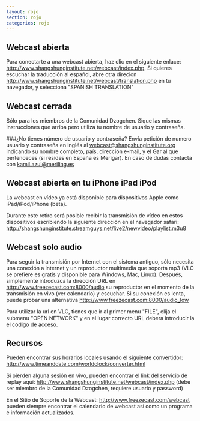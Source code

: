 ```yaml
---
layout: rojo
section: rojo
categories: rojo
--- 
```

Webcast abierta
---------------
Para conectarte a una webcast abierta, haz clic en el siguiente enlace: <http://www.shangshunginstitute.net/webcast/index.php>.
Si quieres escuchar la traducción al español, abre otra direcion <http://www.shangshunginstitute.net/webcast/translation.php> en tu navegador, y selecciona "SPANISH TRANSLATION"

Webcast cerrada
---------------
Sólo para los miembros de la Comunidad Dzogchen. Sique las mismas instrucciones que arriba pero utiliza tu nombre de usuario y contraseña.

###¿No tienes número de usuario y contraseña?
    Envía petición de numero usuario y contraseña en inglés al webcast@shangshunginstitute.org indicando su nombre completo, país, dirección e-mail, y el Gar al que pertenceces (si resides en España es Merigar). En caso de dudas contacta con kamil.azul@meriling.es

Webcast abierta en tu iPhone iPad iPod
--------------------------------------
La webcast en vídeo ya está disponible para dispositivos Apple como iPad/iPod/iPhone (beta).

Durante este retiro será posible recibir la transmisión de vídeo en estos dispositivos escribiendo la siguiente dirección en el navegador safari:
<http://shangshunginstitute.streamguys.net/live2/newvideo/playlist.m3u8>

Webcast solo audio
------------------
Para seguir la transmisión por Internet con el sistema antiguo, sólo necesita una conexión a internet y un reproductor multimedia que soporta mp3 (VLC se prefiere es gratis y disponible para Windows, Mac, Linux).
Después, simplemente introduzca la dirección URL en <http://www.freezecast.com:8000/audio> su reproductor en el momento de la transmisión en vivo (ver calendario) y escuchar.
Si su conexión es lenta, puede probar una alternativa <http://www.freezecast.com:8000/audio_low>

Para utilizar la url en VLC, tienes que ir al primer  menu "FILE", elija el submenu "OPEN NETWORK"  y en el lugar correcto URL  debera introducir la el codigo de acceso.

Recursos
--------
Pueden encontrar sus horarios locales usando el siguiente convertidor: <http://www.timeanddate.com/worldclock/converter.html>

Si pierden alguna sesión en vivo, pueden encontrar el link del servicio de replay aquí: <http://www.shangshunginstitute.net/webcast/index.php> (debe ser miembro de la Comunidad Dzogchen, requiere usuario y password)

En el Sitio de Soporte de la Webcast: <http://www.freezecast.com/webcast> pueden siempre encontrar el calendario de webcast  así como un programa e información actualizados.